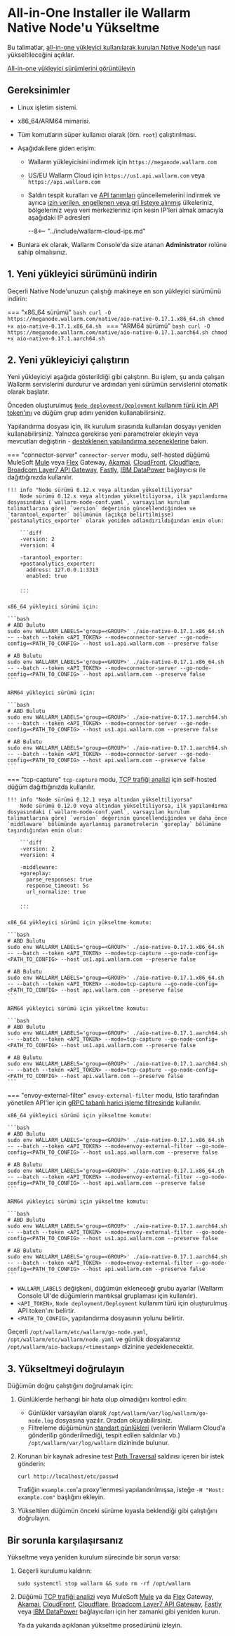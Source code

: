 [configure-proxy-balancer-instr]:           ../../admin-en/configuration-guides/access-to-wallarm-api-via-proxy.md
[ptrav-attack-docs]:                        ../../attacks-vulns-list.md#path-traversal
[ip-list-docs]:                             ../../user-guides/ip-lists/overview.md
[api-spec-enforcement-docs]:                ../../api-specification-enforcement/overview.md

# All-in-One Installer ile Wallarm Native Node'u Yükseltme

Bu talimatlar, [all-in-one yükleyici kullanılarak kurulan Native Node'un](../../installation/native-node/all-in-one.md) nasıl yükseltileceğini açıklar.

[All-in-one yükleyici sürümlerini görüntüleyin](node-artifact-versions.md)

## Gereksinimler

* Linux işletim sistemi.
* x86_64/ARM64 mimarisi.
* Tüm komutların süper kullanıcı olarak (örn. `root`) çalıştırılması.
* Aşağıdakilere giden erişim:

    * Wallarm yükleyicisini indirmek için `https://meganode.wallarm.com`
    * US/EU Wallarm Cloud için `https://us1.api.wallarm.com` veya `https://api.wallarm.com`
    * Saldırı tespit kuralları ve [API tanımları][api-spec-enforcement-docs] güncellemelerini indirmek ve ayrıca [izin verilen, engellenen veya gri listeye alınmış][ip-list-docs] ülkeleriniz, bölgeleriniz veya veri merkezleriniz için kesin IP'leri almak amacıyla aşağıdaki IP adresleri

        --8<-- "../include/wallarm-cloud-ips.md"
* Bunlara ek olarak, Wallarm Console'da size atanan **Administrator** rolüne sahip olmalısınız.

## 1. Yeni yükleyici sürümünü indirin

Geçerli Native Node'unuzun çalıştığı makineye en son yükleyici sürümünü indirin:

=== "x86_64 sürümü"
    ```bash
    curl -O https://meganode.wallarm.com/native/aio-native-0.17.1.x86_64.sh
    chmod +x aio-native-0.17.1.x86_64.sh
    ```
=== "ARM64 sürümü"
    ```bash
    curl -O https://meganode.wallarm.com/native/aio-native-0.17.1.aarch64.sh
    chmod +x aio-native-0.17.1.aarch64.sh
    ```

## 2. Yeni yükleyiciyi çalıştırın

Yeni yükleyiciyi aşağıda gösterildiği gibi çalıştırın. Bu işlem, şu anda çalışan Wallarm servislerini durdurur ve ardından yeni sürümün servislerini otomatik olarak başlatır.

Önceden oluşturulmuş [`Node deployment/Deployment` kullanım türü için API token'ını](../../user-guides/settings/api-tokens.md) ve düğüm grup adını yeniden kullanabilirsiniz.

Yapılandırma dosyası için, ilk kurulum sırasında kullanılan dosyayı yeniden kullanabilirsiniz. Yalnızca gerekirse yeni parametreler ekleyin veya mevcutları değiştirin - [desteklenen yapılandırma seçeneklerine](../../installation/native-node/all-in-one-conf.md) bakın.

=== "connector-server"
    `connector-server` modu, self-hosted düğümü MuleSoft [Mule](../../installation/connectors/mulesoft.md) veya [Flex](../../installation/connectors/mulesoft-flex.md) Gateway, [Akamai](../../installation/connectors/akamai-edgeworkers.md), [CloudFront](../../installation/connectors/aws-lambda.md), [Cloudflare](../../installation/connectors/cloudflare.md), [Broadcom Layer7 API Gateway](../../installation/connectors/layer7-api-gateway.md), [Fastly](../../installation/connectors/fastly.md), [IBM DataPower](../../installation/connectors/ibm-api-connect.md) bağlayıcısı ile dağıttığınızda kullanılır.

    !!! info "Node sürümü 0.12.x veya altından yükseltiliyorsa"
        Node sürümü 0.12.x veya altından yükseltiliyorsa, ilk yapılandırma dosyasındaki (`wallarm-node-conf.yaml`, varsayılan kurulum talimatlarına göre) `version` değerinin güncellendiğinden ve `tarantool_exporter` bölümünün (açıkça belirtilmişse) `postanalytics_exporter` olarak yeniden adlandırıldığından emin olun:

        ```diff
        -version: 2
        +version: 4

        -tarantool_exporter:
        +postanalytics_exporter:
          address: 127.0.0.1:3313
          enabled: true
        
        ...
        ```

    x86_64 yükleyici sürümü için:

    ```bash
    # ABD Bulutu
    sudo env WALLARM_LABELS='group=<GROUP>' ./aio-native-0.17.1.x86_64.sh -- --batch --token <API_TOKEN> --mode=connector-server --go-node-config=<PATH_TO_CONFIG> --host us1.api.wallarm.com --preserve false

    # AB Bulutu
    sudo env WALLARM_LABELS='group=<GROUP>' ./aio-native-0.17.1.x86_64.sh -- --batch --token <API_TOKEN> --mode=connector-server --go-node-config=<PATH_TO_CONFIG> --host api.wallarm.com --preserve false
    ```
    
    ARM64 yükleyici sürümü için:

    ```bash
    # ABD Bulutu
    sudo env WALLARM_LABELS='group=<GROUP>' ./aio-native-0.17.1.aarch64.sh -- --batch --token <API_TOKEN> --mode=connector-server --go-node-config=<PATH_TO_CONFIG> --host us1.api.wallarm.com --preserve false

    # AB Bulutu
    sudo env WALLARM_LABELS='group=<GROUP>' ./aio-native-0.17.1.aarch64.sh -- --batch --token <API_TOKEN> --mode=connector-server --go-node-config=<PATH_TO_CONFIG> --host api.wallarm.com --preserve false
    ```
=== "tcp-capture"
    `tcp-capture` modu, [TCP trafiği analizi](../../installation/oob/tcp-traffic-mirror/deployment.md) için self-hosted düğüm dağıttığınızda kullanılır.

    !!! info "Node sürümü 0.12.1 veya altından yükseltiliyorsa"
        Node sürümü 0.12.0 veya altından yükseltiliyorsa, ilk yapılandırma dosyasındaki (`wallarm-node-conf.yaml`, varsayılan kurulum talimatlarına göre) `version` değerinin güncellendiğinden ve daha önce `middleware` bölümünde ayarlanmış parametrelerin `goreplay` bölümüne taşındığından emin olun:

        ```diff
        -version: 2
        +version: 4

        -middleware:
        +goreplay:
          parse_responses: true
          response_timeout: 5s
          url_normalize: true
        
        ...
        ```

    x86_64 yükleyici sürümü için yükseltme komutu:
        
    ```bash
    # ABD Bulutu
    sudo env WALLARM_LABELS='group=<GROUP>' ./aio-native-0.17.1.x86_64.sh -- --batch --token <API_TOKEN> --mode=tcp-capture --go-node-config=<PATH_TO_CONFIG> --host us1.api.wallarm.com --preserve false

    # AB Bulutu
    sudo env WALLARM_LABELS='group=<GROUP>' ./aio-native-0.17.1.x86_64.sh -- --batch --token <API_TOKEN> --mode=tcp-capture --go-node-config=<PATH_TO_CONFIG> --host api.wallarm.com --preserve false
    ```
    
    ARM64 yükleyici sürümü için yükseltme komutu:

    ```bash
    # ABD Bulutu
    sudo env WALLARM_LABELS='group=<GROUP>' ./aio-native-0.17.1.aarch64.sh -- --batch --token <API_TOKEN> --mode=tcp-capture --go-node-config=<PATH_TO_CONFIG> --host us1.api.wallarm.com --preserve false

    # AB Bulutu
    sudo env WALLARM_LABELS='group=<GROUP>' ./aio-native-0.17.1.aarch64.sh -- --batch --token <API_TOKEN> --mode=tcp-capture --go-node-config=<PATH_TO_CONFIG> --host api.wallarm.com --preserve false
    ```
=== "envoy-external-filter"
    `envoy-external-filter` modu, Istio tarafından yönetilen API'ler için [gRPC tabanlı harici işleme filtresinde](../../installation/connectors/istio.md) kullanılır.

    x86_64 yükleyici sürümü için yükseltme komutu:
        
    ```bash
    # ABD Bulutu
    sudo env WALLARM_LABELS='group=<GROUP>' ./aio-native-0.17.1.x86_64.sh -- --batch --token <API_TOKEN> --mode=envoy-external-filter --go-node-config=<PATH_TO_CONFIG> --host us1.api.wallarm.com --preserve false

    # AB Bulutu
    sudo env WALLARM_LABELS='group=<GROUP>' ./aio-native-0.17.1.x86_64.sh -- --batch --token <API_TOKEN> --mode=envoy-external-filter --go-node-config=<PATH_TO_CONFIG> --host api.wallarm.com --preserve false
    ```
    
    ARM64 yükleyici sürümü için yükseltme komutu:

    ```bash
    # ABD Bulutu
    sudo env WALLARM_LABELS='group=<GROUP>' ./aio-native-0.17.1.aarch64.sh -- --batch --token <API_TOKEN> --mode=envoy-external-filter --go-node-config=<PATH_TO_CONFIG> --host us1.api.wallarm.com --preserve false

    # AB Bulutu
    sudo env WALLARM_LABELS='group=<GROUP>' ./aio-native-0.17.1.aarch64.sh -- --batch --token <API_TOKEN> --mode=envoy-external-filter --go-node-config=<PATH_TO_CONFIG> --host api.wallarm.com --preserve false
    ```

* `WALLARM_LABELS` değişkeni, düğümün ekleneceği grubu ayarlar (Wallarm Console UI'de düğümlerin mantıksal gruplaması için kullanılır).
* `<API_TOKEN>`, `Node deployment/Deployment` kullanım türü için oluşturulmuş API token'ını belirtir.
* `<PATH_TO_CONFIG>`, yapılandırma dosyasının yolunu belirtir.

Geçerli `/opt/wallarm/etc/wallarm/go-node.yaml`, `/opt/wallarm/etc/wallarm/node.yaml` ve günlük dosyalarınız `/opt/wallarm/aio-backups/<timestamp>` dizinine yedeklenecektir.

## 3. Yükseltmeyi doğrulayın

Düğümün doğru çalıştığını doğrulamak için:

1. Günlüklerde herhangi bir hata olup olmadığını kontrol edin:

    * Günlükler varsayılan olarak `/opt/wallarm/var/log/wallarm/go-node.log` dosyasına yazılır. Oradan okuyabilirsiniz.
    * Filtreleme düğümünün [standart günlükleri](../../admin-en/configure-logging.md) (verilerin Wallarm Cloud'a gönderilip gönderilmediği, tespit edilen saldırılar vb.) `/opt/wallarm/var/log/wallarm` dizininde bulunur.
1. Korunan bir kaynak adresine test [Path Traversal][ptrav-attack-docs] saldırısı içeren bir istek gönderin:

    ```
    curl http://localhost/etc/passwd
    ```

    Trafiğin `example.com`'a proxy'lenmesi yapılandırılmışsa, isteğe `-H "Host: example.com"` başlığını ekleyin.
1. Yükseltilen düğümün önceki sürüme kıyasla beklendiği gibi çalıştığını doğrulayın.

## Bir sorunla karşılaşırsanız

Yükseltme veya yeniden kurulum sürecinde bir sorun varsa:

1. Geçerli kurulumu kaldırın:

    ```
    sudo systemctl stop wallarm && sudo rm -rf /opt/wallarm
    ```
1. Düğümü [TCP trafiği analizi](../../installation/oob/tcp-traffic-mirror/deployment.md) veya MuleSoft [Mule](../../installation/connectors/mulesoft.md) ya da [Flex](../../installation/connectors/mulesoft-flex.md) Gateway, [Akamai](../../installation/connectors/akamai-edgeworkers.md), [CloudFront](../../installation/connectors/aws-lambda.md), [Cloudflare](../../installation/connectors/cloudflare.md), [Broadcom Layer7 API Gateway](../../installation/connectors/layer7-api-gateway.md), [Fastly](../../installation/connectors/fastly.md) veya [IBM DataPower](../../installation/connectors/ibm-api-connect.md) bağlayıcıları için her zamanki gibi yeniden kurun.

    Ya da yukarıda açıklanan yükseltme prosedürünü izleyin.